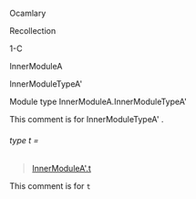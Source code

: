Ocamlary

Recollection

1-C

InnerModuleA

InnerModuleTypeA'

Module type InnerModuleA.InnerModuleTypeA'

This comment is for InnerModuleTypeA' .

<a id="type-t"></a>

###### type t =

> [InnerModuleA'.t](Ocamlary.Recollection.argument-1-C.InnerModuleA.InnerModuleA'.md#type-t)


This comment is for `t`